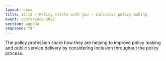 ```yaml
---
layout: news
title: 12:15 – Policy starts with you – inclusive policy making
event: conference-2022
section: agenda
sequence: "8"
---
```

T﻿he policy profession share how they are helping to improve policy making and public service delivery by considering inclusion throughout the policy process.